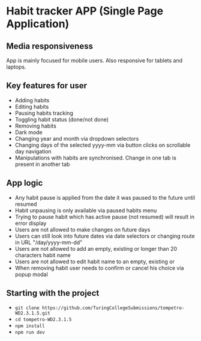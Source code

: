 # Habit tracker APP (Single Page Application)

## Media responsiveness

App is mainly focused for mobile users. Also responsive for tablets and laptops.

## Key features for user

- Adding habits
- Editing habits
- Pausing habits tracking
- Toggling habit status (done/not done)
- Removing habits
- Dark mode
- Changing year and month via dropdown selectors
- Changing days of the selected yyyy-mm via button clicks on scrollable day navigation
- Manipulations with habits are synchronised. Change in one tab is present in another tab

## App logic

- Any habit pause is applied from the date it was paused to the future until resumed
- Habit unpausing is only available via paused habits menu
- Trying to pause habit which has active pause (not resumed) will result in error display
- Users are not allowed to make changes on future days
- Users can still look into future dates via date selectors or changing route in URL "/day/yyyy-mm-dd"
- Users are not allowed to add an empty, existing or longer than 20 characters habit name
- Users are not allowed to edit habit name to an empty, existing or
- When removing habit user needs to confirm or cancel his choice via popup modal

## Starting with the project

- `git clone https://github.com/TuringCollegeSubmissions/tompetro-WD2.3.1.5.git`
- `cd tompetro-WD2.3.1.5`
- `npm install`
- `npm run dev`
